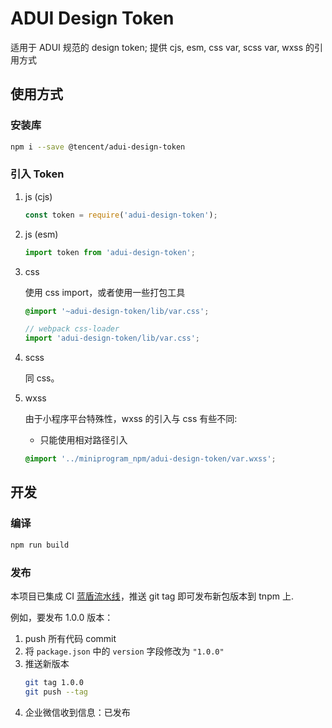 # ADUI Design Token

适用于 ADUI 规范的 design token; 提供 cjs, esm, css var, scss var, wxss 的引用方式

## 使用方式

### 安装库

```bash
npm i --save @tencent/adui-design-token
```

### 引入 Token

1. js (cjs)

    ```js
    const token = require('adui-design-token');
    ```

2. js (esm)

    ```js
    import token from 'adui-design-token';
    ```

3. css


   使用 css import，或者使用一些打包工具

    ```css
    @import '~adui-design-token/lib/var.css';
    ```

    ```js
    // webpack css-loader
    import 'adui-design-token/lib/var.css';
    ```

4. scss

    同 css。

5. wxss

    由于小程序平台特殊性，wxss 的引入与 css 有些不同:

    - 只能使用相对路径引入

    ```css
    @import '../miniprogram_npm/adui-design-token/var.wxss';
    ```


## 开发

### 编译

```bash
npm run build
```

### 发布

本项目已集成 CI [蓝盾流水线](http://devops.oa.com/console/pipeline/wxad-design/p-e6203402f2f240019fa3a31b4cbbf631/history)，推送 git tag 即可发布新包版本到 tnpm 上.

例如，要发布 1.0.0 版本：

1. push 所有代码 commit 
2. 将 `package.json` 中的 `version` 字段修改为 `"1.0.0"`
3. 推送新版本
   ```bash
   git tag 1.0.0
   git push --tag
   ```
4. 企业微信收到信息：已发布
